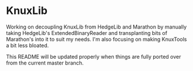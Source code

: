# KnuxLib

Working on decoupling KnuxLib from HedgeLib and Marathon by manually taking HedgeLib's ExtendedBinaryReader and transplanting bits of Marathon's into it to suit my needs. I'm also focusing on making KnuxTools a bit less bloated.

This README will be updated properly when things are fully ported over from the current master branch.